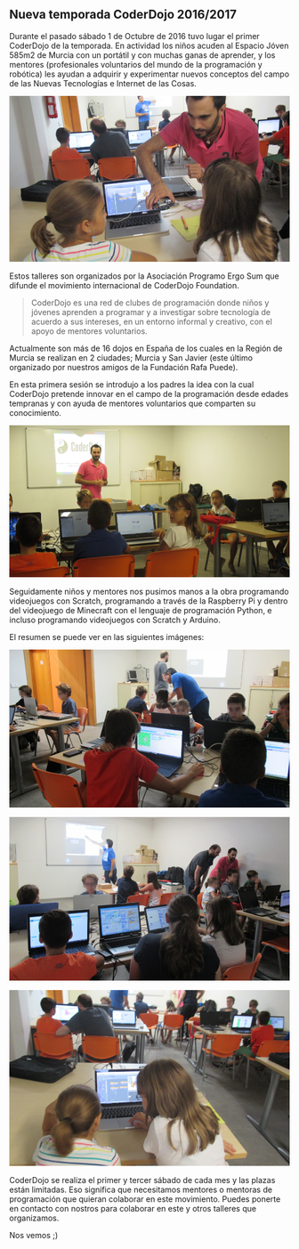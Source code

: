 ## Nueva temporada CoderDojo 2016/2017

Durante el pasado sábado 1 de Octubre de 2016 tuvo lugar el primer CoderDojo de la temporada. En actividad los niños acuden al Espacio Jóven 585m2 de Murcia con un portátil y con muchas ganas de aprender, y los mentores (profesionales voluntarios del mundo de la programación y robótica) les ayudan a adquirir y experimentar nuevos conceptos del campo de las Nuevas Tecnologías e Internet de las Cosas.

![](img/1.png)

Estos talleres son organizados por la Asociación Programo Ergo Sum que difunde el movimiento internacional de CoderDojo Foundation.

> CoderDojo es una red de clubes de programación donde niños y jóvenes aprenden a programar y a investigar sobre tecnología de acuerdo a sus intereses, en un entorno informal y creativo, con el apoyo de mentores voluntarios.

Actualmente son más de 16 dojos en España de los cuales en la Región de Murcia se realizan en 2 ciudades; Murcia y San Javier (este último organizado por nuestros amigos de la Fundación Rafa Puede).

En esta primera sesión se introdujo a los padres la idea con la cual CoderDojo pretende innovar en el campo de la programación desde edades tempranas y con ayuda de mentores voluntarios que comparten su conocimiento.

![](img/2.png)

Seguidamente niños y mentores nos pusimos manos a la obra programando videojuegos con Scratch, programando a través de la Raspberry Pi y dentro del videojuego de Minecraft con el lenguaje de programación Python, e incluso programando videojuegos con Scratch y Arduino.

El resumen se puede ver en las siguientes imágenes:

![](img/3.png)

![](img/4.png)

![](img/5.png)

CoderDojo se realiza el primer y tercer sábado de cada mes y las plazas están limitadas. Eso significa que necesitamos mentores o mentoras de programación que quieran colaborar en este movimiento. Puedes ponerte en contacto con nostros para colaborar en este y otros talleres que organizamos.

Nos vemos ;)
